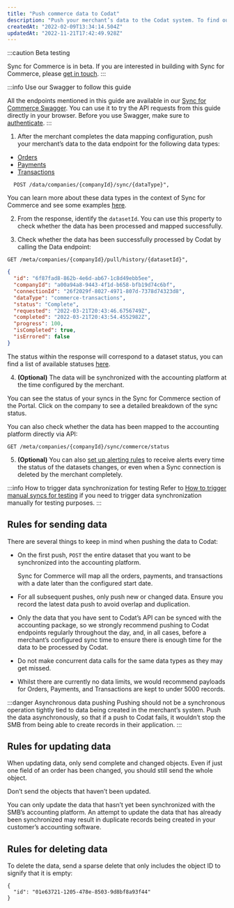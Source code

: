 ```yaml
---
title: "Push commerce data to Codat"
description: "Push your merchant’s data to the Codat system. To find out more about the structure of data we accept, read [Examples of data](https://docs.codat.io/docs/functional-examples-of-data)."
createdAt: "2022-02-09T13:34:14.504Z"
updatedAt: "2022-11-21T17:42:49.928Z"
---
```


:::caution Beta testing

Sync for Commerce is in beta. If you are interested in building with Sync for Commerce, please [get in touch](mailto:sync-for-commerce@codat.io).
:::

:::info Use our Swagger to follow this guide

All the endpoints mentioned in this guide are available in our <a href="https://api.codat.io/sync/swagger" target="_blank">Sync for Commerce Swagger</a>. You can use it to try the API requests from this guide directly in your browser. Before you use Swagger, make sure to [authenticate](https://docs.codat.io/reference/authentication).
:::

1. After the merchant completes the data mapping configuration, push your merchant’s data to the data endpoint for the following data types:

- [Orders](https://docs.codat.io/docs/datamodel-commerce-orders)
- [Payments](https://docs.codat.io/docs/datamodel-commerce-payments)
- [Transactions](https://docs.codat.io/docs/datamodel-commerce-transactions)

```http
  POST /data/companies/{companyId}/sync/{dataType}",
```

You can learn more about these data types in the context of Sync for Commerce and see some examples [here](https://docs.codat.io/docs/functional-examples-of-data).

2. From the response, identify the `datasetId`. You can use this property to check whether the data has been processed and mapped successfully.

3. Check whether the data has been successfully processed by Codat by calling the Data endpoint:

```http
GET /meta/companies/{companyId}/pull/history/{datasetId}",
```

```json
{
  "id": "6f87fad8-862b-4e6d-ab67-1c8d49ebb5ee",
  "companyId": "a00a94a8-9443-4f1d-b658-bfb19d74c6bf",
  "connectionId": "26f2029f-8027-4971-807d-7378d74323d8",
  "dataType": "commerce-transactions",
  "status": "Complete",
  "requested": "2022-03-21T20:43:46.6756749Z",
  "completed": "2022-03-21T20:43:54.4552982Z",
  "progress": 100,
  "isCompleted": true,
  "isErrored": false
}
```

The status within the response will correspond to a dataset status, you can find a list of available statuses [here](https://docs.codat.io/docs/data-status#dataset-statuses).

4. **(Optional)** The data will be synchronized with the accounting platform at the time configured by the merchant.

You can see the status of your syncs in the Sync for Commerce section of the Portal. Click on the company to see a detailed breakdown of the sync status.

You can also check whether the data has been mapped to the accounting platform directly via API:

```http
GET /meta/companies/{companyId}/sync/commerce/status
```

5. **(Optional)** You can also [set up alerting rules](https://docs.codat.io/docs/core-rules-types) to receive alerts every time the status of the datasets changes, or even when a Sync connection is deleted by the merchant completely.

:::info How to trigger data synchronization for testing
Refer to [How to trigger manual syncs for testing](https://docs.codat.io/docs/sync-your-own-merchant-journey#how-to-trigger-manual-syncs-for-testing) if you need to trigger data synchronization manually for testing purposes.
:::

## Rules for sending data

There are several things to keep in mind when pushing the data to Codat:

- On the first push, `POST` the entire dataset that you want to be synchronized into the accounting platform.

  Sync for Commerce will map all the orders, payments, and transactions with a date later than the configured start date.

- For all subsequent pushes, only push new or changed data. Ensure you record the latest data push to avoid overlap and duplication.
- Only the data that you have sent to Codat’s API can be synced with the accounting package, so we strongly recommend pushing to Codat endpoints regularly throughout the day, and, in all cases, before a merchant’s configured sync time to ensure there is enough time for the data to be processed by Codat.
- Do not make concurrent data calls for the same data types as they may get missed.
- Whilst there are currently no data limits, we would recommend payloads for Orders, Payments, and Transactions are kept to under 5000 records.

:::danger Asynchronous data pushing
Pushing should not be a synchronous operation tightly tied to data being created in the merchant’s system. Push the data asynchronously, so that if a push to Codat fails, it wouldn’t stop the SMB from being able to create records in their application.
:::

## Rules for updating data

When updating data, only send complete and changed objects. Even if just one field of an order has been changed, you should still send the whole object.

Don’t send the objects that haven’t been updated.

You can only update the data that hasn’t yet been synchronized with the SMB’s accounting platform. An attempt to update the data that has already been synchronized may result in duplicate records being created in your customer’s accounting software.

## Rules for deleting data

To delete the data, send a sparse delete that only includes the object ID to signify that it is empty:

```http
{
  "id": "01e63721-1205-478e-8503-9d8bf8a93f44"
}
```
